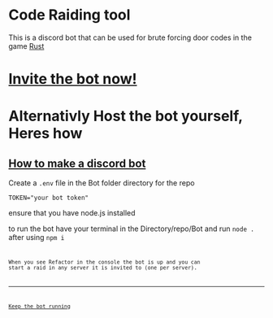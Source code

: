 <H1>Code Raiding tool</H1>
<p1> 
    This is a discord bot that can be used for brute forcing door codes in the game <a href="https://store.steampowered.com/app/252490/Rust/" target="_blank">Rust</a>
</p1>

<h1><a href="https://discord.com/api/oauth2/authorize?client_id=912527407636971521&permissions=294205402112&scope=bot%20applications.commands" target="_blank">Invite the bot now!</a></h1>

<h1>Alternativly Host the bot yourself, Heres how</h1>

<h2><a href="https://discordpy.readthedocs.io/en/stable/discord.html" target="_blank">How to make a discord bot</a></h2>

<p1>Create a <code>.env</code> file in the Bot folder directory for the repo</p1>


<code>TOKEN="your bot token"</code>

<p1>ensure that you have node.js installed<p1/>

<p1>to run the bot have your terminal in the Directory/repo/Bot and run <code>node .</code> after using <code>npm i<code/></p1>

<p1>When you see Refactor in the console the bot is up and you can start a raid in any server it is invited to (one per server).<p1/>

<hr/>

<footer style="align-self:center"><a href="https://github.com/sponsors/Barry-B-Benson6" target="_blank">Keep the bot running</a></footer>
